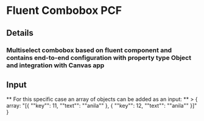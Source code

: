 # Fluent Combobox PCF
## Details
 ### Multiselect combobox based on fluent component and contains end-to-end configuration with property type Object and integration with Canvas app

 ## Input
** For this specific case an array of objects can be added as an input:
** > { array: "[{ ""key"": 11, ""text"": ""anila"" }, { ""key"": 12, ""text"": ""anila"" }]" }
 
